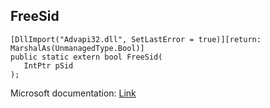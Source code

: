 ## FreeSid

```
[DllImport("Advapi32.dll", SetLastError = true)][return: MarshalAs(UnmanagedType.Bool)]
public static extern bool FreeSid(
   IntPtr pSid
);
```

Microsoft documentation: [Link](https://docs.microsoft.com/en-us/windows/win32/api/securitybaseapi/nf-securitybaseapi-freesid)
